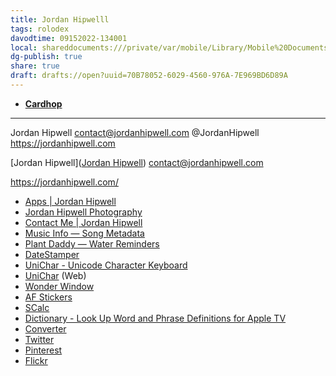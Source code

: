 ```yaml
---
title: Jordan Hipwelll
tags: rolodex
davodtime: 09152022-134001
local: shareddocuments:///private/var/mobile/Library/Mobile%20Documents/iCloud~md~obsidian/Documents/OBSHIDDIAN/drafts/70B78052-6029-4560-976A-7E969BD6D89A.md
dg-publish: true
share: true
draft: drafts://open?uuid=70B78052-6029-4560-976A-7E969BD6D89A
---
```


- [**Cardhop**](x-cardhop://show?id=contact:66628A04-0D80-4E25-BB71-3E69863AC047&contact=Jordan%20Hipwell)

---

Jordan Hipwell
contact@jordanhipwell.com
@JordanHipwell
https://jordanhipwell.com


[Jordan Hipwell]([Jordan Hipwell](https://jordanhipwell.com/))
contact@jordanhipwell.com

https://jordanhipwell.com/
- [Apps | Jordan Hipwell](https://jordanhipwell.com/apps.html)
- [Jordan Hipwell Photography](https://jordanhipwell.com/photography.html)
- [Contact Me | Jordan Hipwell](https://jordanhipwell.com/contact.html)
- [Music Info — Song Metadata](https://jordanhipwell.com/MusicInfo/)
- [Plant Daddy — Water Reminders](https://plantdaddy.app/)
- [DateStamper](https://datestamper.app/)
- [UniChar - Unicode Character Keyboard](https://unichar.app/)
- [UniChar](https://unichar.app/web/) (Web)
- [Wonder Window](https://jordanhipwell.com/WonderWindow/)
- [AF Stickers](https://jordanhipwell.com/AF/)
- [SCalc](https://jordanhipwell.com/SCalc)
- [Dictionary - Look Up Word and Phrase Definitions for Apple TV](https://appadvice.com/tv/app/dictionary-look-up-word-and-phrase-definitions/1043906505)
- [Converter](https://jordanhipwell.com/Converter)
- [Twitter](https://twitter.com/JordanHipwell)
- [Pinterest](https://pinterest.com/JordanHipwell)
- [Flickr](https://flickr.com/hipwelljo)